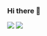 ### Hi there 👋

<img src="https://img.shields.io/badge/C++-00599C?style=flat-square&logo=C++&logoColor=black"/>
<img src="https://img.shields.io/badge/Firebase-FFCA28?style=flat-square&logo=firebase&logoColor=white"/>

<!--
**ChocoBreeze/ChocoBreeze** is a ✨ _special_ ✨ repository because its `README.md` (this file) appears on your GitHub profile.

Here are some ideas to get you started:

- 🔭 I’m currently working on ...
- 🌱 I’m currently learning ...
- 👯 I’m looking to collaborate on ...
- 🤔 I’m looking for help with ...
- 💬 Ask me about ...
- 📫 How to reach me: ...
- 😄 Pronouns: ...
- ⚡ Fun fact: ...
-->
